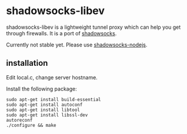 shadowsocks-libev
===========

shadowsocks-libev is a lightweight tunnel proxy which can help you get through
 firewalls. It is a port of [shadowsocks](https://github.com/clowwindy/shadowsocks).

Currently not stable yet.
 Please use [shadowsocks-nodejs](https://github.com/clowwindy/shadowsocks-nodejs).

installation
-----------

Edit local.c, change server hostname.

Install the following package:

    sudo apt-get install build-essential
    sudo apt-get install autoconf
    sudo apt-get install libtool
    sudo apt-get install libssl-dev
    autoreconf
    ./configure && make

